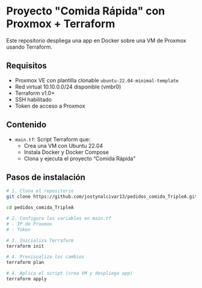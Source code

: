 # Proyecto "Comida Rápida" con Proxmox + Terraform

Este repositorio despliega una app en Docker sobre una VM de Proxmox usando Terraform.

##  Requisitos

- Proxmox VE con plantilla clonable `ubuntu-22.04-minimal-template`
- Red virtual 10.10.0.0/24 disponible (vmbr0)
- Terraform v1.0+
- SSH habilitado
- Token de acceso a Proxmox

##  Contenido

- `main.tf`: Script Terraform que:
  - Crea una VM con Ubuntu 22.04
  - Instala Docker y Docker Compose
  - Clona y ejecuta el proyecto “Comida Rápida”

##  Pasos de instalación

```bash
# 1. Clona el repositorio
git clone https://github.com/jostynalcivar13/pedidos_comida_TripleA.git

cd pedidos_comida_TripleA

# 2. Configura las variables en main.tf
# - IP de Proxmox
# - Token

# 3. Inicializa Terraform
terraform init

# 4. Previsualiza los cambios
terraform plan

# 4. Aplica el script (crea VM y despliega app)
terraform apply 
